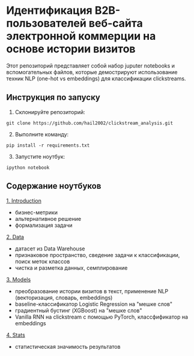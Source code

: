 # Идентификация B2B-пользователей веб-сайта электронной коммерции на основе истории визитов

Этот репозиторий представляет собой набор juputer notebooks и вспомогательных файлов, которые демострируют использование техник NLP (one-hot vs embeddings) для классификации clickstreams.

## Инструкция по запуску 

1) Cклонируйте репозиторий:

`git clone https://github.com/hail2002/clickstream_analysis.git`

2) Выполните команду:

`pip install -r requirements.txt`

3) Запустите ноутбук:

`ipython notebook`

## Содержание ноутбуков

[1. Introduction](1_intro.ipynb)
* бизнес-метрики 
* альтернативное решение 
* формализация задачи 

[2. Data](2_data.ipynb)
* датасет из Data Warehouse
* признаковое пространство, сведение задачи к классификации, поиск меток классов
* чистка и разметка данных, семплирование

[3. Models](3_models.ipynb)
* преобразование истории визитов в текст, применение NLP (векторизация, словарь, embeddings)
* baseline-классификатор Logistic Regression на "мешке слов"
* градиентный бустинг (XGBoost) на "мешке слов"
* Vanilla RNN на clickstream с помощью PyTorch, классфификатор на embeddings

[4. Stats](4_stats.ipynb)
* статистическая значимость результатов
